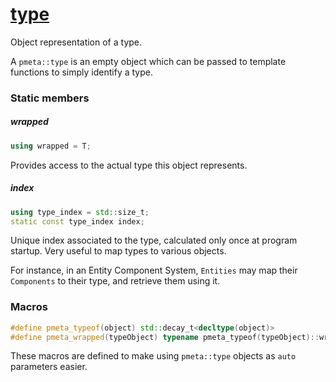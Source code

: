 # [type](type.hpp)

Object representation of a type.

A `pmeta::type` is an empty object which can be passed to template functions to simply identify a type.

### Static members

##### wrapped
```cpp
using wrapped = T;
```
Provides access to the actual type this object represents.

##### index
```cpp
using type_index = std::size_t;
static const type_index index;
```
Unique index associated to the type, calculated only once at program startup. Very useful to map types to various objects.

For instance, in an Entity Component System, `Entities` may map their `Components` to their type, and retrieve them using it.

### Macros

```cpp
#define pmeta_typeof(object) std::decay_t<decltype(object)>
#define pmeta_wrapped(typeObject) typename pmeta_typeof(typeObject)::wrapped
```
These macros are defined to make using `pmeta::type` objects as `auto` parameters easier.

